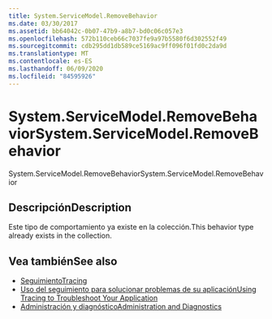 ```yaml
---
title: System.ServiceModel.RemoveBehavior
ms.date: 03/30/2017
ms.assetid: bb64042c-0b07-47b9-a8b7-bd0c06c057e3
ms.openlocfilehash: 572b110ceb66c7037fe9a97b5580f6d302552f49
ms.sourcegitcommit: cdb295dd1db589ce5169ac9ff096f01fd0c2da9d
ms.translationtype: MT
ms.contentlocale: es-ES
ms.lasthandoff: 06/09/2020
ms.locfileid: "84595926"
---
```

# <a name="systemservicemodelremovebehavior"></a><span data-ttu-id="cac39-102">System.ServiceModel.RemoveBehavior</span><span class="sxs-lookup"><span data-stu-id="cac39-102">System.ServiceModel.RemoveBehavior</span></span>
<span data-ttu-id="cac39-103">System.ServiceModel.RemoveBehavior</span><span class="sxs-lookup"><span data-stu-id="cac39-103">System.ServiceModel.RemoveBehavior</span></span>  
  
## <a name="description"></a><span data-ttu-id="cac39-104">Descripción</span><span class="sxs-lookup"><span data-stu-id="cac39-104">Description</span></span>  
 <span data-ttu-id="cac39-105">Este tipo de comportamiento ya existe en la colección.</span><span class="sxs-lookup"><span data-stu-id="cac39-105">This behavior type already exists in the collection.</span></span>  
  
## <a name="see-also"></a><span data-ttu-id="cac39-106">Vea también</span><span class="sxs-lookup"><span data-stu-id="cac39-106">See also</span></span>

- [<span data-ttu-id="cac39-107">Seguimiento</span><span class="sxs-lookup"><span data-stu-id="cac39-107">Tracing</span></span>](index.md)
- [<span data-ttu-id="cac39-108">Uso del seguimiento para solucionar problemas de su aplicación</span><span class="sxs-lookup"><span data-stu-id="cac39-108">Using Tracing to Troubleshoot Your Application</span></span>](using-tracing-to-troubleshoot-your-application.md)
- [<span data-ttu-id="cac39-109">Administración y diagnóstico</span><span class="sxs-lookup"><span data-stu-id="cac39-109">Administration and Diagnostics</span></span>](../index.md)
